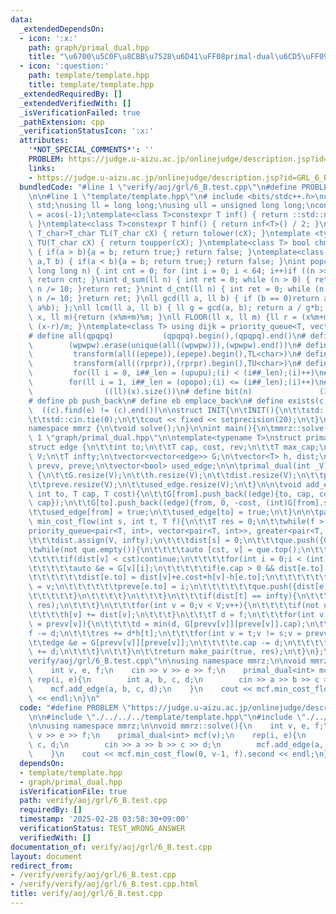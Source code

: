 ```yaml
---
data:
  _extendedDependsOn:
  - icon: ':x:'
    path: graph/primal_dual.hpp
    title: "\u6700\u5C0F\u8CBB\u7528\u6D41\uFF08primal-dual\u6CD5\uFF09"
  - icon: ':question:'
    path: template/template.hpp
    title: template/template.hpp
  _extendedRequiredBy: []
  _extendedVerifiedWith: []
  _isVerificationFailed: true
  _pathExtension: cpp
  _verificationStatusIcon: ':x:'
  attributes:
    '*NOT_SPECIAL_COMMENTS*': ''
    PROBLEM: https://judge.u-aizu.ac.jp/onlinejudge/description.jsp?id=GRL_6_B
    links:
    - https://judge.u-aizu.ac.jp/onlinejudge/description.jsp?id=GRL_6_B
  bundledCode: "#line 1 \"verify/aoj/grl/6_B.test.cpp\"\n#define PROBLEM \"https://judge.u-aizu.ac.jp/onlinejudge/description.jsp?id=GRL_6_B\"\
    \n\n#line 1 \"template/template.hpp\"\n# include <bits/stdc++.h>\nusing namespace\
    \ std;\nusing ll = long long;\nusing ull = unsigned long long;\nconst double pi\
    \ = acos(-1);\ntemplate<class T>constexpr T inf() { return ::std::numeric_limits<T>::max();\
    \ }\ntemplate<class T>constexpr T hinf() { return inf<T>() / 2; }\ntemplate <typename\
    \ T_char>T_char TL(T_char cX) { return tolower(cX); }\ntemplate <typename T_char>T_char\
    \ TU(T_char cX) { return toupper(cX); }\ntemplate<class T> bool chmin(T& a,T b)\
    \ { if(a > b){a = b; return true;} return false; }\ntemplate<class T> bool chmax(T&\
    \ a,T b) { if(a < b){a = b; return true;} return false; }\nint popcnt(unsigned\
    \ long long n) { int cnt = 0; for (int i = 0; i < 64; i++)if ((n >> i) & 1)cnt++;\
    \ return cnt; }\nint d_sum(ll n) { int ret = 0; while (n > 0) { ret += n % 10;\
    \ n /= 10; }return ret; }\nint d_cnt(ll n) { int ret = 0; while (n > 0) { ret++;\
    \ n /= 10; }return ret; }\nll gcd(ll a, ll b) { if (b == 0)return a; return gcd(b,\
    \ a%b); };\nll lcm(ll a, ll b) { ll g = gcd(a, b); return a / g*b; };\nll MOD(ll\
    \ x, ll m){return (x%m+m)%m; }\nll FLOOR(ll x, ll m) {ll r = (x%m+m)%m; return\
    \ (x-r)/m; }\ntemplate<class T> using dijk = priority_queue<T, vector<T>, greater<T>>;\n\
    # define all(qpqpq)           (qpqpq).begin(),(qpqpq).end()\n# define UNIQUE(wpwpw)\
    \        (wpwpw).erase(unique(all((wpwpw))),(wpwpw).end())\n# define LOWER(epepe)\
    \         transform(all((epepe)),(epepe).begin(),TL<char>)\n# define UPPER(rprpr)\
    \         transform(all((rprpr)),(rprpr).begin(),TU<char>)\n# define rep(i,upupu)\
    \         for(ll i = 0, i##_len = (upupu);(i) < (i##_len);(i)++)\n# define reps(i,opopo)\
    \        for(ll i = 1, i##_len = (opopo);(i) <= (i##_len);(i)++)\n# define len(x)\
    \                ((ll)(x).size())\n# define bit(n)               (1LL << (n))\n\
    # define pb push_back\n# define eb emplace_back\n# define exists(c, e)       \
    \  ((c).find(e) != (c).end())\n\nstruct INIT{\n\tINIT(){\n\t\tstd::ios::sync_with_stdio(false);\n\
    \t\tstd::cin.tie(0);\n\t\tcout << fixed << setprecision(20);\n\t}\n}INIT;\n\n\
    namespace mmrz {\n\tvoid solve();\n}\n\nint main(){\n\tmmrz::solve();\n}\n#line\
    \ 1 \"graph/primal_dual.hpp\"\n\ntemplate<typename T>\nstruct primal_dual{\n\t\
    struct edge {\n\t\tint to;\n\t\tT cap, cost, rev;\n\t\tT max_cap;\n\t};\n\tint\
    \ V;\n\tT infty;\n\tvector<vector<edge>> G;\n\tvector<T> h, dist;\n\tvector<int>\
    \ prevv, preve;\n\tvector<bool> used_edge;\n\n\tprimal_dual(int _V) : V(_V), infty(numeric_limits<T>::max()/2)\
    \ {\n\t\tG.resize(V);\n\t\th.resize(V);\n\t\tdist.resize(V);\n\t\tprevv.resize(V);\n\
    \t\tpreve.resize(V);\n\t\tused_edge.resize(V);\n\t}\n\n\tvoid add_edge(int from,\
    \ int to, T cap, T cost){\n\t\tG[from].push_back((edge){to, cap, cost, (int)G[to].size(),\
    \ cap});\n\t\tG[to].push_back((edge){from, 0, -cost, (int)G[from].size()-1, 0});\n\
    \t\tused_edge[from] = true;\n\t\tused_edge[to] = true;\n\t}\n\n\tpair<bool, T>\
    \ min_cost_flow(int s, int t, T f){\n\t\tT res = 0;\n\t\twhile(f > 0){\n\t\t\t\
    priority_queue<pair<T, int>, vector<pair<T, int>>, greater<pair<T, int>>> que;\n\
    \t\t\tdist.assign(V, infty);\n\t\t\tdist[s] = 0;\n\t\t\tque.push({0, s});\n\t\t\
    \twhile(not que.empty()){\n\t\t\t\tauto [cst, v] = que.top();\n\t\t\t\tque.pop();\n\
    \t\t\t\tif(dist[v] < cst)continue;\n\t\t\t\tfor(int i = 0;i < (int)G[v].size();i++){\n\
    \t\t\t\t\tauto &e = G[v][i];\n\t\t\t\t\tif(e.cap > 0 && dist[e.to] > dist[v]+e.cost+h[v]-h[e.to]){\n\
    \t\t\t\t\t\tdist[e.to] = dist[v]+e.cost+h[v]-h[e.to];\n\t\t\t\t\t\tprevv[e.to]\
    \ = v;\n\t\t\t\t\t\tpreve[e.to] = i;\n\t\t\t\t\t\tque.push({dist[e.to], e.to});\n\
    \t\t\t\t\t}\n\t\t\t\t}\n\t\t\t}\n\t\t\tif(dist[t] == infty){\n\t\t\t\treturn make_pair(false,\
    \ res);\n\t\t\t}\n\t\t\tfor(int v = 0;v < V;v++){\n\t\t\t\tif(not used_edge[v])continue;\n\
    \t\t\t\th[v] += dist[v];\n\t\t\t}\n\t\t\tT d = f;\n\t\t\tfor(int v = t;v != s;v\
    \ = prevv[v]){\n\t\t\t\td = min(d, G[prevv[v]][preve[v]].cap);\n\t\t\t}\n\t\t\t\
    f -= d;\n\t\t\tres += d*h[t];\n\t\t\tfor(int v = t;v != s;v = prevv[v]){\n\t\t\
    \t\tedge &e = G[prevv[v]][preve[v]];\n\t\t\t\te.cap -= d;\n\t\t\t\tG[v][e.rev].cap\
    \ += d;\n\t\t\t}\n\t\t}\n\t\treturn make_pair(true, res);\n\t}\n};\n#line 5 \"\
    verify/aoj/grl/6_B.test.cpp\"\n\nusing namespace mmrz;\n\nvoid mmrz::solve(){\n\
    \    int v, e, f;\n    cin >> v >> e >> f;\n    primal_dual<int> mcf(v);\n   \
    \ rep(i, e){\n        int a, b, c, d;\n        cin >> a >> b >> c >> d;\n    \
    \    mcf.add_edge(a, b, c, d);\n    }\n    cout << mcf.min_cost_flow(0, v-1, f).second\
    \ << endl;\n}\n"
  code: "#define PROBLEM \"https://judge.u-aizu.ac.jp/onlinejudge/description.jsp?id=GRL_6_B\"\
    \n\n#include \"./../../../template/template.hpp\"\n#include \"./../../../graph/primal_dual.hpp\"\
    \n\nusing namespace mmrz;\n\nvoid mmrz::solve(){\n    int v, e, f;\n    cin >>\
    \ v >> e >> f;\n    primal_dual<int> mcf(v);\n    rep(i, e){\n        int a, b,\
    \ c, d;\n        cin >> a >> b >> c >> d;\n        mcf.add_edge(a, b, c, d);\n\
    \    }\n    cout << mcf.min_cost_flow(0, v-1, f).second << endl;\n}\n"
  dependsOn:
  - template/template.hpp
  - graph/primal_dual.hpp
  isVerificationFile: true
  path: verify/aoj/grl/6_B.test.cpp
  requiredBy: []
  timestamp: '2025-02-28 03:58:30+09:00'
  verificationStatus: TEST_WRONG_ANSWER
  verifiedWith: []
documentation_of: verify/aoj/grl/6_B.test.cpp
layout: document
redirect_from:
- /verify/verify/aoj/grl/6_B.test.cpp
- /verify/verify/aoj/grl/6_B.test.cpp.html
title: verify/aoj/grl/6_B.test.cpp
---
```

